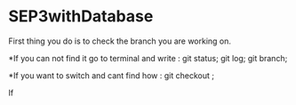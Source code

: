 # SEP3withDatabase

First thing you do is to check the branch you are working on.

*If you can not find it go to terminal and write :
git status;
git log;
git branch;

*If you want to switch and cant find how :
 git checkout <branch name> ;

 If